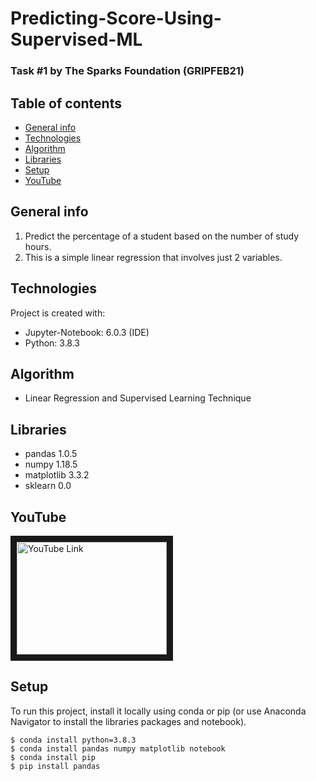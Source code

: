 # Predicting-Score-Using-Supervised-ML
### Task #1 by The Sparks Foundation (GRIPFEB21)

## Table of contents
* [General info](#general-info)
* [Technologies](#technologies)
* [Algorithm](#algorithm)
* [Libraries](#libraries)
* [Setup](#setup)
* [YouTube](#youtube)

## General info
1. Predict the percentage of a student based on the number of study hours.
2. This is a simple linear regression that involves just 2 variables.
	
## Technologies
Project is created with:
* Jupyter-Notebook: 6.0.3 (IDE) 
* Python: 3.8.3

## Algorithm
* Linear Regression and Supervised Learning Technique

## Libraries
* pandas 1.0.5
* numpy 1.18.5
* matplotlib 3.3.2
* sklearn 0.0
  
## YouTube
<a href="https://www.youtube.com/watch?v=jx8e-8iTgrw&t=10s" target="_blank">
<img src=" " alt="YouTube Link" width="240" height="180" border="10"/></a>

## Setup
To run this project, install it locally using conda or pip (or use Anaconda Navigator to install the libraries packages and notebook).

```
$ conda install python=3.8.3
$ conda install pandas numpy matplotlib notebook
$ conda install pip
$ pip install pandas

